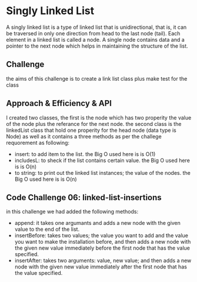 # Singly Linked List
A singly linked list is a type of linked list that is unidirectional, that is, it can be traversed in only one direction from head to the last node (tail). Each element in a linked list is called a node. A single node contains data and a pointer to the next node which helps in maintaining the structure of the list.
## Challenge
the aims of this challenge is to create a link list class plus make test for the class

## Approach & Efficiency & API
I created two classes, the first is the node which has two properity the value of the node plus the referance for the next node.
the second class is the linkedList class that hold one properity for the head node (data type is Node) as well as it contains a three methods as per the challege requorement as following: 
- insert: to add item to the list. the Big O used here is is O(1)
- includesL: to sheck if the list contains certain value. the Big O used here is is O(n)
- to string: to print out the linked list instances; the value of the nodes. the Big O used here is is O(n)

## Code Challenge 06: linked-list-insertions
in this challenge we had added the following methods: 
- append: it takes one argumants and adds a new node with the given value to the end of the list.
- insertBefore: takes two values; the value you want to add and the value you want to make the installation before, and then adds a new node with the given new value immediately before the first node that has the value specified.
- insertAfter: takes two arguments: value, new value; and then adds a new node with the given new value immediately after the first node that has the value specified.

